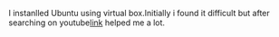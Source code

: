I instanlled Ubuntu using virtual box.Initially i found it difficult but after searching on youtube[link](https://www.youtube.com/watch?v=x5MhydijWmc) helped me a lot.
